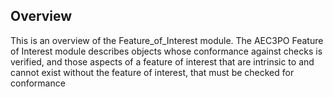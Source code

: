 <h2>Overview</h2>

<p>This is an overview of the Feature_of_Interest module. The AEC3PO Feature of Interest module describes objects whose conformance against checks is verified, and those aspects of a feature of interest that are intrinsic to and cannot exist without the feature of interest, that must be checked for conformance</p>
